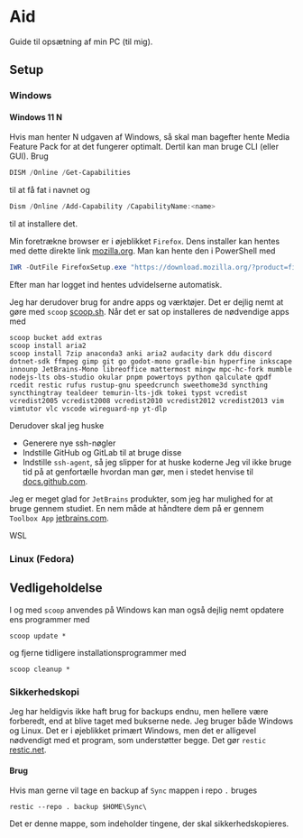 # Aid
Guide til opsætning af min PC (til mig).

## Setup

### Windows
#### Windows 11 N
Hvis man henter N udgaven af Windows, så skal man bagefter hente Media Feature Pack for at det fungerer optimalt. Dertil kan man bruge CLI (eller GUI). Brug
```PowerShell
DISM /Online /Get-Capabilities
```
til at få fat i navnet og
```PowerShell
Dism /Online /Add-Capability /CapabilityName:<name>
```
til at installere det.

Min foretrækne browser er i øjeblikket `Firefox`. Dens installer kan hentes
med dette direkte link 
[mozilla.org](https://download.mozilla.org/?product=firefox-latest-ssl&os=win64&lang=da). Man kan hente den i PowerShell med
```PowerShell
IWR -OutFile FirefoxSetup.exe "https://download.mozilla.org/?product=firefox-latest&os=win64&lang=da"
```

Efter man har logget ind hentes udvidelserne automatisk.

Jeg har derudover brug for andre apps og værktøjer. Det er dejlig nemt at gøre 
med `scoop` [scoop.sh](https://scoop.sh/). Når det er sat op installeres
de nødvendige apps med

```
scoop bucket add extras
scoop install aria2
scoop install 7zip anaconda3 anki aria2 audacity dark ddu discord dotnet-sdk ffmpeg gimp git go godot-mono gradle-bin hyperfine inkscape innounp JetBrains-Mono libreoffice mattermost mingw mpc-hc-fork mumble nodejs-lts obs-studio okular pnpm powertoys python qalculate qpdf rcedit restic rufus rustup-gnu speedcrunch sweethome3d syncthing syncthingtray tealdeer temurin-lts-jdk tokei typst vcredist vcredist2005 vcredist2008 vcredist2010 vcredist2012 vcredist2013 vim vimtutor vlc vscode wireguard-np yt-dlp
```

Derudover skal jeg huske
- Generere nye ssh-nøgler
- Indstille GitHub og GitLab til at bruge disse
- Indstille `ssh-agent`, så jeg slipper for at huske koderne
Jeg vil ikke bruge tid på at genfortælle hvordan man gør, men i stedet henvise til 
[docs.github.com](https://docs.github.com/en/authentication/connecting-to-github-with-ssh/generating-a-new-ssh-key-and-adding-it-to-the-ssh-agent).

Jeg er meget glad for `JetBrains` produkter, som jeg har mulighed for at bruge
gennem studiet. En nem måde at håndtere dem på er gennem `Toolbox App` 
[jetbrains.com](https://www.jetbrains.com/toolbox-app/).

WSL



### Linux (Fedora)


## Vedligeholdelse

I og med `scoop` anvendes på Windows kan man også dejlig nemt opdatere ens
programmer med
```
scoop update *
```
og fjerne tidligere installationsprogrammer med
```
scoop cleanup *
```

### Sikkerhedskopi
Jeg har heldigvis ikke haft brug for backups endnu, men hellere være forberedt,
end at blive taget med bukserne nede. Jeg bruger både Windows og Linux. 
Det er i øjeblikket primært Windows, men det er alligevel nødvendigt med et
program, som understøtter begge. Det gør `restic` 
[restic.net](https://restic.net/).

#### Brug
Hvis man gerne vil tage en backup af `Sync` mappen i repo `.` bruges
```
restic --repo . backup $HOME\Sync\
```
Det er denne mappe, som indeholder tingene, der skal sikkerhedskopieres.
